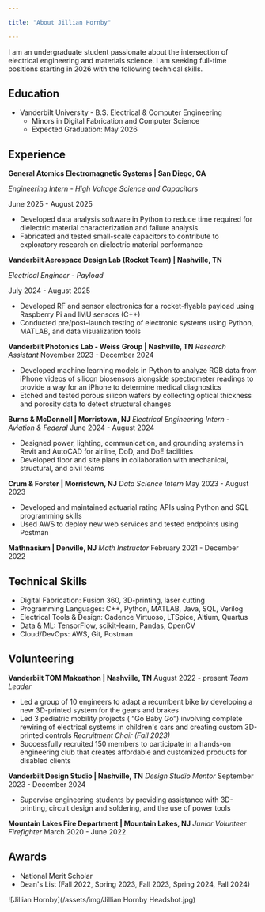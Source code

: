```yaml
---

title: "About Jillian Hornby"

---
```


I am an undergraduate student passionate about the intersection of electrical engineering and materials science. I am seeking full-time positions starting in 2026 with the following technical skills. 

## Education

* Vanderbilt University - B.S. Electrical & Computer Engineering
  * Minors in Digital Fabrication and Computer Science
  * Expected Graduation: May 2026

## Experience

**General Atomics Electromagnetic Systems | San Diego, CA**

*Engineering Intern - High Voltage Science and Capacitors*

June 2025 - August 2025
* Developed data analysis software in Python to reduce time required for dielectric material characterization and failure analysis
* Fabricated and tested small-scale capacitors to contribute to exploratory research on dielectric material performance

**Vanderbilt Aerospace Design Lab (Rocket Team) | Nashville, TN**

*Electrical Engineer - Payload*

July 2024 - August 2025

* Developed RF and sensor electronics for a rocket-flyable payload using Raspberry Pi and IMU sensors (C++) 
* Conducted pre/post-launch testing of electronic systems using Python, MATLAB, and data visualization tools

**Vanderbilt Photonics Lab - Weiss Group | Nashville, TN** 
*Research Assistant*
November 2023 - December 2024
* Developed machine learning models in Python to analyze RGB data from iPhone videos of silicon biosensors alongside spectrometer readings to provide a way for an iPhone to determine medical diagnostics
* Etched and tested porous silicon wafers by collecting optical thickness and porosity data to detect structural changes

**Burns & McDonnell | Morristown, NJ**
*Electrical Engineering Intern - Aviation & Federal*
June 2024 - August 2024
* Designed power, lighting, communication, and grounding systems in Revit and AutoCAD for airline, DoD, and DoE facilities
* Developed floor and site plans in collaboration with mechanical, structural, and civil teams

**Crum & Forster | Morristown, NJ**
*Data Science Intern*
May 2023 - August 2023
* Developed and maintained actuarial rating APIs using Python and SQL programming skills
* Used AWS to deploy new web services and tested endpoints using Postman

**Mathnasium | Denville, NJ**
*Math Instructor*
February 2021 - December 2022

## Technical Skills

* Digital Fabrication: Fusion 360, 3D-printing, laser cutting
* Programming Languages: C++, Python, MATLAB, Java, SQL, Verilog
* Electrical Tools & Design: Cadence Virtuoso, LTSpice, Altium, Quartus
* Data & ML: TensorFlow, scikit-learn, Pandas, OpenCV
* Cloud/DevOps: AWS, Git, Postman

## Volunteering

**Vanderbilt TOM Makeathon | Nashville, TN**
August 2022 - present
*Team Leader*
* Led a group of 10 engineers to adapt a recumbent bike by developing a new 3D-printed system for the gears and brakes
* Led 3 pediatric mobility projects ( “Go Baby Go”) involving complete rewiring of electrical systems in children's cars and creating custom 3D-printed controls
*Recruitment Chair (Fall 2023)*
* Successfully recruited 150 members to participate in a hands-on engineering club that creates affordable and customized products for disabled clients

**Vanderbilt Design Studio | Nashville, TN**
*Design Studio Mentor*
September 2023 - December 2024
* Supervise engineering students by providing assistance with 3D-printing, circuit design and soldering, and the use of power tools

**Mountain Lakes Fire Department | Mountain Lakes, NJ**
*Junior Volunteer Firefighter*
March 2020 - June 2022

## Awards

* National Merit Scholar
* Dean's List (Fall 2022, Spring 2023, Fall 2023, Spring 2024, Fall 2024)

![Jillian Hornby](/assets/img/Jillian Hornby Headshot.jpg)
